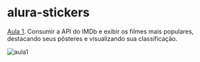 # alura-stickers

[Aula 1](https://github.com/martinezga/alura-stickers-api/tree/aula1). Consumir a API do IMDb e exibir os filmes mais populares, destacando seus pôsteres e visualizando sua classificação.

![aula1](https://user-images.githubusercontent.com/52822208/180462977-98b0762a-ffce-48c2-aaf1-2a60b449d572.png)
